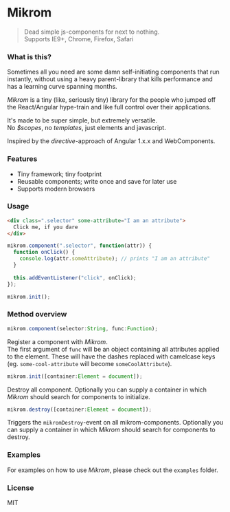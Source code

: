# Mikrom
> Dead simple js-components for next to nothing.  
> Supports IE9+, Chrome, Firefox, Safari

### What is this?
Sometimes all you need are some damn self-initiating components that run instantly, without using a heavy parent-library that kills performance and has a learning curve spanning months.  
  
_Mikrom_ is a tiny (like, seriously tiny) library for the people who jumped off the React/Angular hype-train and like full control over their applications.  
  
It's made to be super simple, but extremely versatile.  
No _$scopes_, no _templates_, just elements and javascript.  
  
Inspired by the _directive_-approach of Angular 1.x.x and WebComponents.

### Features
  - Tiny framework; tiny footprint
  - Reusable components; write once and save for later use
  - Supports modern browsers

### Usage
```html
<div class=".selector" some-attribute="I am an attribute">
  Click me, if you dare
</div>
```

```javascript
mikrom.component(".selector", function(attr)) {
  function onClick() {
    console.log(attr.someAttribute); // prints "I am an attribute"
  }
  
  this.addEventListener("click", onClick);
});

mikrom.init();
```

### Method overview
```javascript
mikrom.component(selector:String, func:Function);
```
Register a component with _Mikrom_.  
The first argument of `func` will be an object containing all attributes applied to the element. These will have the dashes replaced with camelcase keys (eg. `some-cool-attribute` will become `someCoolAttribute`).
  
  
```javascript
mikrom.init([container:Element = document]);
```
Destroy all component.
Optionally you can supply a container in which _Mikrom_ should search for components to initialize.
  
  
```javascript
mikrom.destroy([container:Element = document]);
```
Triggers the `mikromDestroy`-event on all mikrom-components.
Optionally you can supply a container in which _Mikrom_ should search for components to destroy.

### Examples
For examples on how to use _Mikrom_, please check out the `examples` folder.

### License
MIT